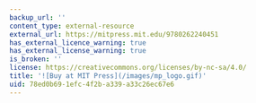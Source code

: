 ```yaml
---
backup_url: ''
content_type: external-resource
external_url: https://mitpress.mit.edu/9780262240451
has_external_licence_warning: true
has_external_license_warning: true
is_broken: ''
license: https://creativecommons.org/licenses/by-nc-sa/4.0/
title: '![Buy at MIT Press](/images/mp_logo.gif)'
uid: 78ed0b69-1efc-4f2b-a339-a33c26ec67e6
---
```

